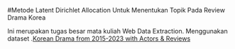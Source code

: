 #Metode Latent Dirichlet Allocation Untuk Menentukan Topik Pada Review Drama Korea

Ini merupakan tugas besar mata kuliah Web Data Extraction.
Menggunakan dataset .[Korean Drama from 2015-2023 with Actors & Reviews](https://www.kaggle.com/datasets/chanoncharuchinda/korean-drama-2015-23-actor-and-reviewmydramalist)
